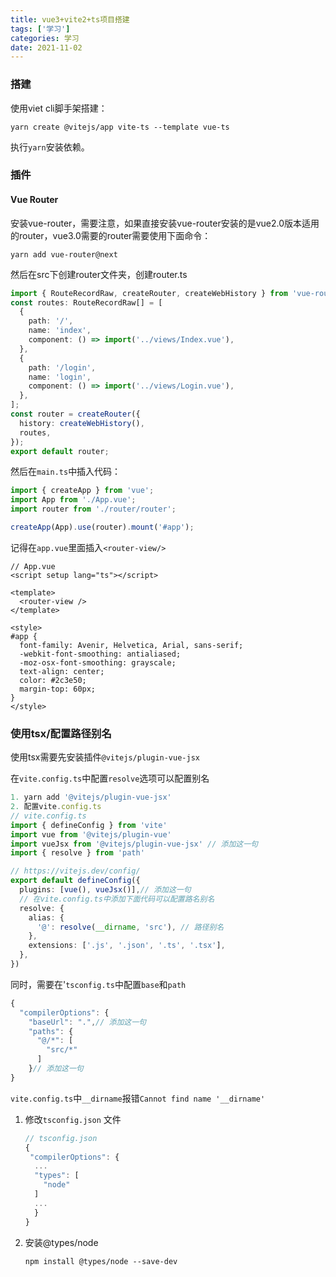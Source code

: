 ```yaml
---
title: vue3+vite2+ts项目搭建
tags: ['学习']
categories: 学习
date: 2021-11-02
---
```


### 搭建

使用viet cli脚手架搭建：	

`yarn create @vitejs/app vite-ts --template vue-ts`

执行`yarn`安装依赖。

### 插件

#### Vue Router

安装vue-router，需要注意，如果直接安装vue-router安装的是vue2.0版本适用的router，vue3.0需要的router需要使用下面命令：

`yarn add vue-router@next`

然后在src下创建router文件夹，创建router.ts

```typescript
import { RouteRecordRaw, createRouter, createWebHistory } from 'vue-router';
const routes: RouteRecordRaw[] = [
  {
    path: '/',
    name: 'index',
    component: () => import('../views/Index.vue'),
  },
  {
    path: '/login',
    name: 'login',
    component: () => import('../views/Login.vue'),
  },
];
const router = createRouter({
  history: createWebHistory(),
  routes,
});
export default router;

```

然后在`main.ts`中插入代码：

```typescript
import { createApp } from 'vue';
import App from './App.vue';
import router from './router/router';

createApp(App).use(router).mount('#app');
```

记得在`app.vue`里面插入`<router-view/>`

```vue
// App.vue
<script setup lang="ts"></script>

<template>
  <router-view />
</template>

<style>
#app {
  font-family: Avenir, Helvetica, Arial, sans-serif;
  -webkit-font-smoothing: antialiased;
  -moz-osx-font-smoothing: grayscale;
  text-align: center;
  color: #2c3e50;
  margin-top: 60px;
}
</style>

```



### 使用tsx/配置路径别名

使用tsx需要先安装插件`@vitejs/plugin-vue-jsx`

在`vite.config.ts`中配置`resolve`选项可以配置别名

```typescript
1. yarn add '@vitejs/plugin-vue-jsx'
2. 配置vite.config.ts
// vite.config.ts
import { defineConfig } from 'vite'
import vue from '@vitejs/plugin-vue'
import vueJsx from '@vitejs/plugin-vue-jsx' // 添加这一句
import { resolve } from 'path'

// https://vitejs.dev/config/
export default defineConfig({
  plugins: [vue(), vueJsx()],// 添加这一句
  // 在vite.config.ts中添加下面代码可以配置路名别名
  resolve: {
    alias: {
      '@': resolve(__dirname, 'src'), // 路径别名
    },
    extensions: ['.js', '.json', '.ts', '.tsx'],
  },
})

```

同时，需要在'`tsconfig.ts`中配置`base`和`path`

```typescript
{
  "compilerOptions": {
    "baseUrl": ".",// 添加这一句
    "paths": {
      "@/*": [
        "src/*"
      ]
    }// 添加这一句
}
```

`vite.config.ts`中`__dirname`报错`Cannot find name '__dirname'`

1. 修改`tsconfig.json` 文件

   ```javascript
   // tsconfig.json
   {
    "compilerOptions": {
     ...
     "types": [
       "node"
     ]
     ...
     }
   }

2. 安装@types/node

   `npm install @types/node --save-dev`

